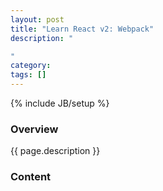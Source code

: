 ```yaml
---
layout: post
title: "Learn React v2: Webpack"
description: "

"
category: 
tags: []
---
```

{% include JB/setup %}

<!-- Overview -->
<h3>Overview</h3>

{{ page.description }}

<!-- Content -->
<h3>Content</h3>
